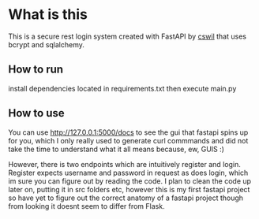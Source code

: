 # What is this
This is a secure rest login system created with FastAPI by [cswil](https://github.com/cswil) that uses bcrypt and sqlalchemy.

## How to run

install dependencies located in requirements.txt then execute main.py

## How to use

You can use http://127.0.0.1:5000/docs to see the gui that fastapi spins up for you, which I only really used to generate curl commmands and did not take the time to understand what it all means because, ew, GUIS :)

However, there is two endpoints which are intuitively register and login. Register expects username and password in request as does login, which im sure you can figure out by reading the code. I plan to clean the code up later on, putting it in src folders etc, however this is my first fastapi project so have yet to figure out the correct anatomy of a fastapi project though from looking it doesnt seem to differ from Flask. 
